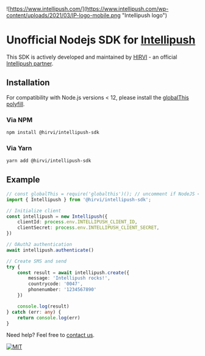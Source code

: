 ![https://www.intellipush.com/](https://www.intellipush.com/wp-content/uploads/2021/03/IP-logo-mobile.png "Intellipush logo")

# Unofficial Nodejs SDK for [Intellipush](https://www.intellipush.com)

This SDK is actively developed and maintained by [HIRVI](https://hirvi.no) - an official [Intellipush partner](https://www.intellipush.com/partnere/).

## Installation

For compatibility with Node.js versions < 12, please install the [globalThis polyfill](https://github.com/es-shims/globalThis).

### Via NPM

```bash
npm install @hirvi/intellipush-sdk
```

### Via Yarn

```bash
yarn add @hirvi/intellipush-sdk
```

## Example

```typescript
// const globalThis = require('globalthis')(); // uncomment if NodeJS < NodeJS versions < 12
import { Intellipush } from '@hirvi/intellipush-sdk';

// Initialize client
const intellipush = new Intellipush({
    clientId: process.env.INTELLIPUSH_CLIENT_ID,
    clientSecret: process.env.INTELLIPUSH_CLIENT_SECRET,
})

// OAuth2 authentication
await intellipush.authenticate()

// Create SMS and send
try {
    const result = await intellipush.create({
        message: 'Intellipush rocks!',
        countrycode: '0047',
        phonenumber: '1234567890'
    })

    console.log(result)
} catch (err: any) {
    return console.log(err)
}
```

Need help? Feel free to [contact us](https://www.intellipush.com).

[![MIT](https://img.shields.io/badge/License-MIT-teal.svg)](LICENSE)
